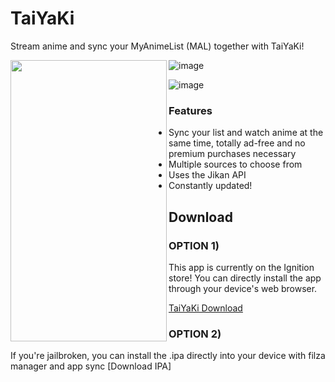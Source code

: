 # TaiYaKi


Stream anime and sync your MyAnimeList (MAL) together with TaiYaKi!


<a href="Main1"><img src="https://github.com/Michael24884/TaiYaKiAnime/blob/v2/IMG_0166.PNG" align="left" height="450" width="250" ></a>

![image](https://github.com/Michael24884/TaiYaKiAnime/blob/v2/IMG_0167.PNG "Main2")

![image](https://github.com/Michael24884/TaiYaKiAnime/blob/v2/IMG_0168.PNG "Main3")



  ### Features

  * Sync your list and watch anime at the same time, totally ad-free and no premium purchases necessary
  * Multiple sources to choose from
  * Uses the Jikan API 
  * Constantly updated!
  

 ## Download

### OPTION 1)
  This app is currently on the Ignition store! You can directly install the app through your device's web browser.
  
  [TaiYaKi Download](https://app.ignition.fun)
  
### OPTION 2)

  If you're jailbroken, you can install the .ipa directly into your device with filza manager and app sync
  [Download IPA]
